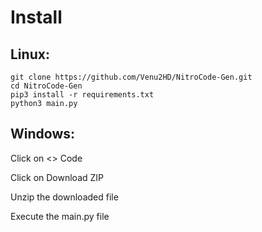 # Install
Linux:
---
```
git clone https://github.com/Venu2HD/NitroCode-Gen.git
cd NitroCode-Gen
pip3 install -r requirements.txt
python3 main.py
```
Windows:
---
Click on <> Code

Click on Download ZIP

Unzip the downloaded file

Execute the main.py file
